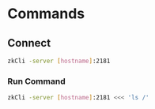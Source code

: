# Commands

## Connect

```sh
zkCli -server [hostname]:2181
```

### Run Command

```sh
zkCli -server [hostname]:2181 <<< 'ls /'
```
